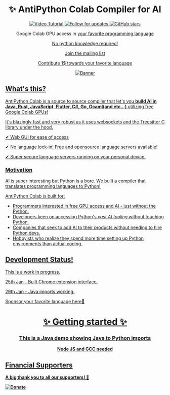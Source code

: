 <div align="center">
<h1>✨ AntiPython Colab Compiler for AI</h1>
<a href="https://hub.docker.com/r/caprover/caprover/" target="_blank" title="Video Tutorial">
<img src="https://img.shields.io/badge/Video-Tutorial-blue" alt="Video Tutorial"/>
</a>
<a href="https://twitter.com/murage_kibicho" target="_blank" title="Follow for updates">
<img src="https://img.shields.io/twitter/follow/murage_kibicho" alt="Follow for updates"/>
</a>
<a href="https://github.com/Fileforma/AntiPython-AI-Club/" target="_blank" title="GitHub stars">
<img src="https://img.shields.io/github/stars/Fileforma" alt="GitHub stars"/>
</a>

Google Colab GPU access in <u>your favorite programming language <u>

No python knowledge required!

Join the [mailing list](https://antipythonai.substack.com/)

Contribute [1$ towards your favorite language](https://opencollective.com/fileforma)


<img src="https://res.cloudinary.com/dcrelr5e7/image/upload/v1706581854/Virtual_Assistant_Promotion_of_Services_Facebook_Cover_Photo_kxqr4d.png" alt="Banner"/>
</div>

## What's this?
AntiPython Colab is a source to source compiler that let's you **build AI in Java, Rust, JavaScript, Flutter, C#, Go, Ocaml(and etc...)** utilizing free Google Colab GPUs!

It's blazingly fast and very robust as it uses websockets and the Treesitter C library under the hood.

✔ Web GUI for ease of access

✔ No language lock-in! Free and opensource language servers available!

✔ Super secure language servers running on your personal device.


### Motivation
AI is super interesting but Python is a bore. We built a compiler that translates programming languages to Python!

AntiPython Colab is built for:

-   Programmers interested in free GPU access and AI - just without the Python.
-   Developers keen on accessing Python's *vast AI tooling* without touching Python. 
-   Companies that seek to add AI to their products without needing to hire Python devs.
-   Hobbyists who realize they spend more time setting up Python environments than actual coding.

## Development Status!
This is a work in progress. 

25th Jan - Built Chrome extension interface.

29th Jan - Java imports working. 

[Sponsor your favorite language here🙏](https://opencollective.com/fileforma)

<div align="center">
<h1>✨ Getting started ✨</h1>
<h3>This is a Java demo showing Java to Python imports</h3>
<p> <b>Node JS and GCC<b> needed</p>
</div>




## Financial Supporters

A big thank you to all our supporters! 🙏

[![Donate](https://opencollective.com/caprover/donate/button.png?color=blue)](https://opencollective.com/fileforma)
